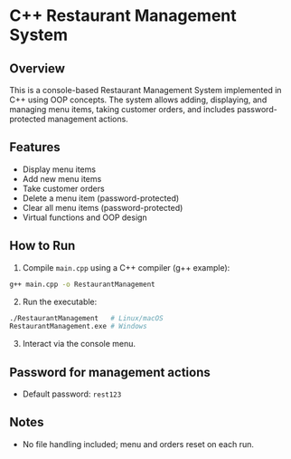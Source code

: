 # C++ Restaurant Management System

## Overview
This is a console-based Restaurant Management System implemented in C++ using OOP concepts.
The system allows adding, displaying, and managing menu items, taking customer orders, and includes password-protected management actions.

## Features
- Display menu items
- Add new menu items
- Take customer orders
- Delete a menu item (password-protected)
- Clear all menu items (password-protected)
- Virtual functions and OOP design

## How to Run
1. Compile `main.cpp` using a C++ compiler (g++ example):
```bash
g++ main.cpp -o RestaurantManagement
```
2. Run the executable:
```bash
./RestaurantManagement   # Linux/macOS
RestaurantManagement.exe # Windows
```
3. Interact via the console menu.

## Password for management actions
- Default password: `rest123`

## Notes
- No file handling included; menu and orders reset on each run.
